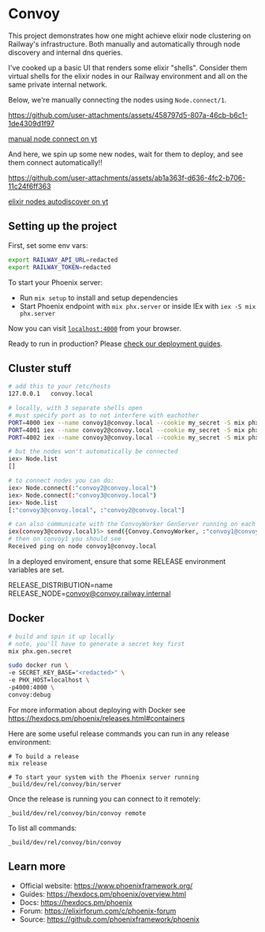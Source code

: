 # Convoy

This project demonstrates how one might achieve elixir node clustering on Railway's infrastructure.
Both manually and automatically through node discovery and internal dns queries.

I've cooked up a basic UI that renders some elixir "shells". Consider them virtual shells
for the elixir nodes in our Railway environment and all on the same private internal network.

Below, we're manually connecting the nodes using `Node.connect/1`.

https://github.com/user-attachments/assets/458797d5-807a-46cb-b6c1-1de4309d1f97

[manual node connect on yt](https://youtu.be/JZABhEIZkko)

And here, we spin up some new nodes, wait for them to deploy,
and see them connect automatically!!

https://github.com/user-attachments/assets/ab1a363f-d636-4fc2-b706-11c24f6ff363

[elixir nodes autodiscover on yt](https://youtu.be/JZABhEIZkko)

## Setting up the project

First, set some env vars:

```bash
export RAILWAY_API_URL=redacted
export RAILWAY_TOKEN=redacted
```

To start your Phoenix server:

- Run `mix setup` to install and setup dependencies
- Start Phoenix endpoint with `mix phx.server` or inside IEx with `iex -S mix phx.server`

Now you can visit [`localhost:4000`](http://localhost:4000) from your browser.

Ready to run in production? Please [check our deployment guides](https://hexdocs.pm/phoenix/deployment.html).

## Cluster stuff

```bash
# add this to your /etc/hosts
127.0.0.1   convoy.local

# locally, with 3 separate shells open
# must specify port as to not interfere with eachother
PORT=4000 iex --name convoy1@convoy.local --cookie my_secret -S mix phx.server
PORT=4001 iex --name convoy2@convoy.local --cookie my_secret -S mix phx.server
PORT=4002 iex --name convoy3@convoy.local --cookie my_secret -S mix phx.server

# but the nodes won't automatically be connected
iex> Node.list
[]

# to connect nodes you can do:
iex> Node.connect(:"convoy2@convoy.local")
iex> Node.connect(:"convoy3@convoy.local")
iex> Node.list
[:"convoy3@convoy.local", :"convoy2@convoy.local"]

# can also communicate with the ConvoyWorker GenServer running on each node
iex(convoy3@convoy.local)5> send({Convoy.ConvoyWorker, :"convoy1@convoy.local"}, :ping)
# then on convoy1 you should see
Received ping on node convoy1@convoy.local
```

In a deployed enviroment, ensure that some RELEASE environment variables are set.

RELEASE_DISTRIBUTION=name
RELEASE_NODE=convoy@convoy.railway.internal

## Docker

```bash
# build and spin it up locally
# note, you'll have to generate a secret key first
mix phx.gen.secret

sudo docker run \
-e SECRET_KEY_BASE="<redacted>" \
-e PHX_HOST=localhost \
-p4000:4000 \
convoy:debug
```

For more information about deploying with Docker see
https://hexdocs.pm/phoenix/releases.html#containers

Here are some useful release commands you can run in any release environment:

    # To build a release
    mix release

    # To start your system with the Phoenix server running
    _build/dev/rel/convoy/bin/server

Once the release is running you can connect to it remotely:

    _build/dev/rel/convoy/bin/convoy remote

To list all commands:

    _build/dev/rel/convoy/bin/convoy

## Learn more

- Official website: https://www.phoenixframework.org/
- Guides: https://hexdocs.pm/phoenix/overview.html
- Docs: https://hexdocs.pm/phoenix
- Forum: https://elixirforum.com/c/phoenix-forum
- Source: https://github.com/phoenixframework/phoenix
